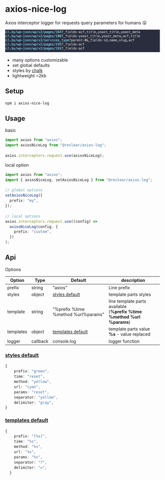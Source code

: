# axios-nice-log

Axios interceptor logger for requests query parameters for humans 😜

<img  src="https://raw.githubusercontent.com/reslear/whale/main/packages/axios-nice-log/media/thumb.png"  width="584">

- many options customizable
- set global defaults
- styles by [chalk](https://github.com/chalk/chalk)
- lightweight \~2kb

## Setup

```sh
npm i axios-nice-log
```

## Usage

basic

```ts
import axios from "axios";
import axiosNiceLog from "@reslear/axios-log";

axios.interceptors.request.use(axiosNiceLog);
```

local option

```ts
import axios from "axios";
import { axiosNiceLog, setAxiosNiceLog } from "@reslear/axios-log";

// global options
setAxiosNiceLog({
  prefix: "my",
});

// local options
axios.interceptors.request.use((config) =>
  axiosNiceLog(config, {
    prefix: "custom",
  })
);
```

## Api

Options

| **Option** | **Type** | **Default**                         | **description**                                                            |
| ---------- | -------- | ----------------------------------- | -------------------------------------------------------------------------- |
| prefix     | string   | "axios"                             | Line prefix                                                                |
| styles     | object   | [styles default](#styles)           | template parts styles                                                      |
| template   | string   | "%prefix %time %method %url%params" | line template parts available <br>(**%prefix %time %method %url %params**) |
| templates  | object   | [templates default](#tempaltes)     | template parts value <br>**%s** - value replaced                           |
| logger     | callback | console.log                         | logger function                                                            |

### [styles default](#styles)

```ts
{
	prefix: "green",
	time: "reset",
	method: "yellow",
	url: "cyan",
	params: "reset",
	separator: "yellow",
	delimiter: "gray",
}
```

### [templates default](#templates)

```ts
{
    prefix: "[%s]",
    time: "%s",
    method: "%s",
    url: "%s",
    params: "%s",
    separator: "?",
    delimiter: "=",
  }
```
